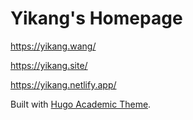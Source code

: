 # Yikang's Homepage

<https://yikang.wang/>

<https://yikang.site/>

<https://yikang.netlify.app/>

Built with [Hugo Academic Theme](https://github.com/wowchemy/starter-hugo-academic).
